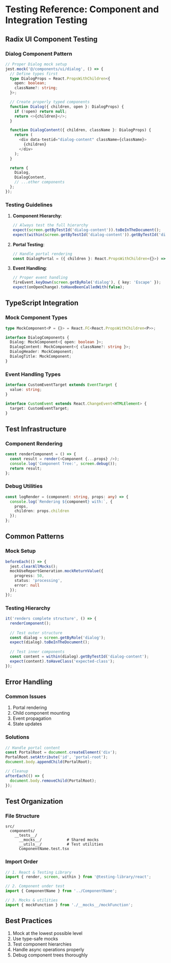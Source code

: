 # Testing Reference: Component and Integration Testing

## Radix UI Component Testing
### Dialog Component Pattern
```typescript
// Proper Dialog mock setup
jest.mock('@/components/ui/dialog', () => {
  // Define types first
  type DialogProps = React.PropsWithChildren<{
    open: boolean;
    className?: string;
  }>;

  // Create properly typed components
  function Dialog({ children, open }: DialogProps) {
    if (!open) return null;
    return <>{children}</>;
  }

  function DialogContent({ children, className }: DialogProps) {
    return (
      <div data-testid="dialog-content" className={className}>
        {children}
      </div>
    );
  }

  return {
    Dialog,
    DialogContent,
    // ...other components
  };
});
```

### Testing Guidelines
1. **Component Hierarchy**:
   ```typescript
   // Always test the full hierarchy
   expect(screen.getByTestId('dialog-content')).toBeInTheDocument();
   expect(within(screen.getByTestId('dialog-content')).getByTestId('dialog-header')).toBeInTheDocument();
   ```

2. **Portal Testing**:
   ```typescript
   // Handle portal rendering
   const DialogPortal = ({ children }: React.PropsWithChildren<{}>) => children;
   ```

3. **Event Handling**:
   ```typescript
   // Proper event handling
   fireEvent.keyDown(screen.getByRole('dialog'), { key: 'Escape' });
   expect(onOpenChange).toHaveBeenCalledWith(false);
   ```

## TypeScript Integration
### Mock Component Types
```typescript
type MockComponent<P = {}> = React.FC<React.PropsWithChildren<P>>;

interface DialogComponents {
  Dialog: MockComponent<{ open: boolean }>;
  DialogContent: MockComponent<{ className?: string }>;
  DialogHeader: MockComponent;
  DialogTitle: MockComponent;
}
```

### Event Handling Types
```typescript
interface CustomEventTarget extends EventTarget {
  value: string;
}

interface CustomEvent extends React.ChangeEvent<HTMLElement> {
  target: CustomEventTarget;
}
```

## Test Infrastructure
### Component Rendering
```typescript
const renderComponent = () => {
  const result = render(<Component {...props} />);
  console.log('Component Tree:', screen.debug());
  return result;
};
```

### Debug Utilities
```typescript
const logRender = (component: string, props: any) => {
  console.log(`Rendering ${component} with:`, {
    props,
    children: props.children
  });
};
```

## Common Patterns
### Mock Setup
```typescript
beforeEach(() => {
  jest.clearAllMocks();
  mockUseReportGeneration.mockReturnValue({
    progress: 50,
    status: 'processing',
    error: null
  });
});
```

### Testing Hierarchy
```typescript
it('renders complete structure', () => {
  renderComponent();
  
  // Test outer structure
  const dialog = screen.getByRole('dialog');
  expect(dialog).toBeInTheDocument();
  
  // Test inner components
  const content = within(dialog).getByTestId('dialog-content');
  expect(content).toHaveClass('expected-class');
});
```

## Error Handling
### Common Issues
1. Portal rendering
2. Child component mounting
3. Event propagation
4. State updates

### Solutions
```typescript
// Handle portal content
const PortalRoot = document.createElement('div');
PortalRoot.setAttribute('id', 'portal-root');
document.body.appendChild(PortalRoot);

// Cleanup
afterEach(() => {
  document.body.removeChild(PortalRoot);
});
```

## Test Organization
### File Structure
```
src/
  components/
    __tests__/
      __mocks__/           # Shared mocks
      __utils__/           # Test utilities
      ComponentName.test.tsx
```

### Import Order
```typescript
// 1. React & Testing Library
import { render, screen, within } from '@testing-library/react';

// 2. Component under test
import { ComponentName } from '../ComponentName';

// 3. Mocks & utilities
import { mockFunction } from './__mocks__/mockFunction';
```

## Best Practices
1. Mock at the lowest possible level
2. Use type-safe mocks
3. Test component hierarchies
4. Handle async operations properly
5. Debug component trees thoroughly
